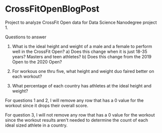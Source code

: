# CrossFitOpenBlogPost
Project to analyze CrossFit Open data for Data Science Nanodegree project 1.


Questions to answer

1) What is the ideal height and weight of a male and a female to perform well in the CrossFit Open?
    a) Does this change when it is just 18-35 years? Masters and teen athletes?
    b) Does this change from the 2019 Open to the 2020 Open?
    
2) For workous one thru five, what height and weight duo faired better on each workout?

3) What percentage of each country has athletes at the ideal height and weight?


For questions 1 and 2, I will remove any row that has a 0 value for the workout since it drops their overall score.

For question 3, I will not remove any row that has a 0 value for the workout since the workout results aren't needed
to determine the count of each ideal sized athlete in a country.

